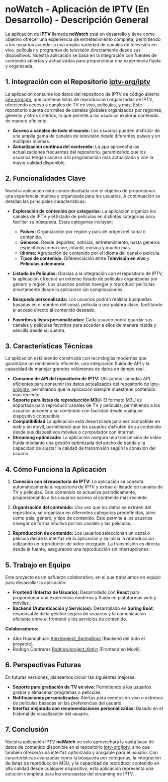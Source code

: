 # noWatch - Aplicación de IPTV (En Desarrollo) - **Descripción General**

La aplicación de **IPTV** llamada **noWatch** está en desarrollo y tiene como objetivo ofrecer una experiencia de entretenimiento completa, permitiendo a los usuarios acceder a una amplia variedad de canales de televisión en vivo, películas y programas de televisión directamente desde sus dispositivos. Nuestra aplicación se basa en la integración con fuentes de contenido abiertas y actualizadas para proporcionar una experiencia fluida y organizada.

## 1. **Integración con el Repositorio [iptv-org/iptv](https://github.com/iptv-org/iptv)**
   
La aplicación consume los datos del repositorio de IPTV de código abierto [iptv-org/iptv](https://github.com/iptv-org/iptv), que contiene listas de reproducción organizadas de IPTV, ofreciendo acceso a canales de TV en vivo, películas, y más. Este repositorio cuenta con miles de canales globales organizados por regiones, géneros y otros criterios, lo que permite a los usuarios explorar contenido de manera eficiente.

- **Acceso a canales de todo el mundo:** Los usuarios pueden disfrutar de una amplia gama de canales de televisión desde diferentes países y en múltiples idiomas.
- **Actualización continua del contenido:** La app aprovecha las actualizaciones frecuentes del repositorio, garantizando que los usuarios tengan acceso a la programación más actualizada y con la mayor calidad disponible.

## 2. **Funcionalidades Clave**
   
Nuestra aplicación está siendo diseñada con el objetivo de proporcionar una experiencia intuitiva y organizada para los usuarios. A continuación se detallan las principales características:

- **Exploración de contenido por categorías:** La aplicación organiza los canales de IPTV y el listado de películas en distintas categorías para facilitar su búsqueda. Estas categorías incluyen:
  - **Países:** Organización por región y país de origen del canal o contenido.
  - **Géneros:** Desde deportes, noticias, entretenimiento, hasta géneros específicos como cine, infantil, música y mucho más.
  - **Idioma:** Agrupación de contenido por el idioma del canal o película.
  - **Tipos de contenido:** Diferenciación entre **Televisión en vivo** y **Películas a demanda**.
  
- **Listado de Películas:** Gracias a la integración con el repositorio de IPTV, la aplicación ofrecerá un extenso listado de películas organizadas por género y región. Los usuarios podrán navegar y reproducir películas directamente desde la aplicación sin complicaciones.

- **Búsqueda personalizada:** Los usuarios podrán realizar búsquedas basadas en el nombre del canal, película o por palabra clave, facilitando el acceso directo al contenido deseado.

- **Favoritos y listas personalizadas:** Cada usuario podrá guardar sus canales y películas favoritos para acceder a ellos de manera rápida y sencilla desde su cuenta.

## 3. **Características Técnicas**

La aplicación está siendo construida con tecnologías modernas que garantizan un rendimiento eficiente, una integración fluida de API y la capacidad de manejar grandes volúmenes de datos en tiempo real.

- **Consumo de API del repositorio de IPTV:** Utilizamos llamadas API eficientes para consumir los datos actualizados del repositorio de [iptv-org/iptv](https://github.com/iptv-org/iptv), permitiendo que la aplicación siempre muestre el contenido más reciente.
- **Soporte para listas de reproducción M3U:** El formato M3U es soportado para reproducir canales de TV y películas, permitiendo a los usuarios acceder a su contenido con facilidad desde cualquier dispositivo compatible.
- **Compatibilidad** La aplicación está desarrollada para ser compatible en web y en movil, permitiendo que los usuarios disfruten de su contenido desde sus dispositivos móviles o computador con internet.
- **Streaming optimizado:** La aplicación asegura una transmisión de video fluida mediante una gestión optimizada del ancho de banda y la capacidad de ajustar la calidad de transmisión según la conexión del usuario.

## 4. **Cómo Funciona la Aplicación**

1. **Conexión con el repositorio de IPTV:** La aplicación se conecta automáticamente al repositorio de IPTV y extrae el listado de canales de TV y películas. Este contenido se actualiza periódicamente, proporcionando a los usuarios acceso al contenido más reciente.
   
2. **Organización del contenido:** Una vez que los datos se extraen del repositorio, se organizan en diferentes categorías predefinidas, tales como país, género, y tipo de contenido. Esto permite a los usuarios navegar de forma intuitiva por los canales y las películas.
   
3. **Reproducción de contenido:** Los usuarios seleccionan un canal o película desde la interfaz de la aplicación y se inicia la reproducción utilizando un reproductor de video integrado. La transmisión es directa desde la fuente, asegurando una reproducción sin interrupciones.

## 5. **Trabajo en Equipo**

Este proyecto es un esfuerzo colaborativo, en el que trabajamos en equipo para desarrollar la aplicación:

- **Frontend (Interfaz de Usuario):** Desarrollado con **React** para proporcionar una experiencia moderna y fluida en plataformas web y móviles.
- **Backend (Autenticación y Servicios):** Desarrollado en **Spring Boot**, responsable de la gestión segura de usuarios y la comunicación eficiente entre el frontend y los servicios de contenido.

**Colaboradores:**
- Alex Huancahuari [Alex/project_SpringBoot](https://github.com/livecodingx/PI_2_2024_4C24_noWatch) (Backend del todo el proyecto).
- Rodrigo Contreras [Rodrigo/project_Kotlin](https://github.com/Aley-r-t/Integrador.git) (Frontend en Movil).

## 6. **Perspectivas Futuras**

En futuras versiones, planeamos incluir las siguientes mejoras:
   
- **Soporte para grabación de TV en vivo:** Permitiendo a los usuarios grabar y almacenar programas o películas.
- **Notificaciones personalizadas:** Alertas para eventos en vivo o estrenos de películas basadas en las preferencias del usuario.
- **Interfaz mejorada con recomendaciones personalizadas:** Basado en el historial de visualización del usuario.

## 7. **Conclusión**

Nuestra aplicación IPTV **noWatch** no solo aprovechará la vasta base de datos de contenido disponible en el repositorio [iptv-org/iptv](https://github.com/iptv-org/iptv), sino que también ofrecerá una interfaz optimizada y amigable para el usuario. Con características avanzadas como la búsqueda por categorías, la integración de listas de reproducción M3U, y la capacidad de reproducir contenido en alta calidad desde cualquier dispositivo, esta aplicación representa una solución completa para los entusiastas del streaming de IPTV.
